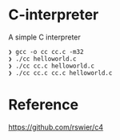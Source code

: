 # C-interpreter
A simple C interpreter

```shell
❯ gcc -o cc cc.c -m32
❯ ./cc helloworld.c
❯ ./cc cc.c helloworld.c
❯ ./cc cc.c cc.c helloworld.c
```

# Reference

https://github.com/rswier/c4
